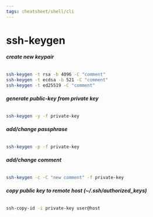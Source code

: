 ```yaml
---
tags: cheatsheet/shell/cli
---
```


# ssh-keygen

###### __create new keypair__
```bash
ssh-keygen -t rsa -b 4096 -C "comment"
ssh-keygen -t ecdsa -b 521 -C "comment"
ssh-keygen -t ed25519 -C "comment" 
```

###### __generate public-key from private key__
```bash
ssh-keygen -y -f private-key
```


###### __add/change passphrase__
```bash
ssh-keygen -p -f private-key
```

###### __add/change comment__
```bash
ssh-keygen -c -C "new comment" -f private-key
```

###### __copy public key to remote host (~/.ssh/authorized_keys)__
```bash
ssh-copy-id -i private-key user@host
```
